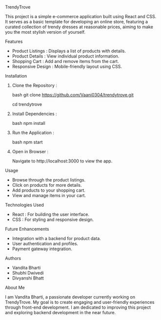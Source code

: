TrendyTrove

This project is a simple e-commerce application built using React and CSS. It serves as a basic template for developing an online store, featuring a curated collection of trendy dresses at reasonable prices, aiming to make you the most stylish version of yourself.

Features

- Product Listings : Displays a list of products with details.
- Product Details : View individual product information.
- Shopping Cart : Add and remove items from the cart.
- Responsive Design : Mobile-friendly layout using CSS.

Installation

1. Clone the Repository :

   bash
   git clone https://github.com/Vaani0304/trendytrove.git
   
   cd trendytrove
   

3. Install Dependencies :

   bash
   npm install
   

5. Run the Application :

   bash
   npm start
   

7. Open in Browser :
   
   Navigate to http://localhost:3000 to view the app.

Usage

- Browse through the product listings.
- Click on products for more details.
- Add products to your shopping cart.
- View and manage items in your cart.

Technologies Used

- React : For building the user interface.
- CSS : For styling and responsive design.

Future Enhancements

- Integration with a backend for product data.
- User authentication and profiles.
- Payment gateway integration.

Authors

- Vandita Bharti
- Shubhi Dwivedi
- Divyanshi Bhatt

About Me

I am Vandita Bharti, a passionate developer currently working on TrendyTrove. My goal is to create engaging and user-friendly experiences through front-end development. I am dedicated to improving this project and exploring backend development in the near future.
